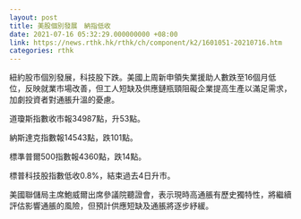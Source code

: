 ```yaml
---
layout: post
title: 美股個別發展　納指低收
date: 2021-07-16 05:32:29.000000000 +08:00
link: https://news.rthk.hk/rthk/ch/component/k2/1601051-20210716.htm
categories: rthk
---
```


紐約股市個別發展，科技股下跌。美國上周新申領失業援助人數跌至16個月低位，反映就業市場改善，但工人短缺及供應鏈瓶頸阻礙企業提高生產以滿足需求，加劇投資者對通脹升溫的憂慮。

道瓊斯指數收市報34987點，升53點。

納斯達克指數報14543點，跌101點。

標準普爾500指數報4360點，跌14點。

標普科技股指數低收0.8%，結束過去4日升市。

美國聯儲局主席鮑威爾出席參議院聽證會，表示現時高通脹有歷史獨特性，將繼續評估影響通脹的風險，但預計供應短缺及通脹將逐步紓緩。
